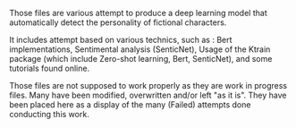 Those files are various attempt to produce a deep learning model that automatically detect the personality of fictional characters.

It includes attempt based on various technics, such as : Bert implementations, Sentimental analysis (SenticNet), Usage of the Ktrain package
(which include Zero-shot learning, Bert, SenticNet), and some tutorials found online.

Those files are not supposed to work properly as they are work in progress files. Many have been modified, overwritten and/or left "as it is".
They have been placed here as a display of the many (Failed) attempts done conducting this work.